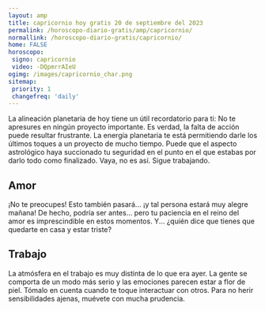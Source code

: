 ```yaml
---
layout: amp
title: capricornio hoy gratis 20 de septiembre del 2023 
permalink: /horoscopo-diario-gratis/amp/capricornio/
normallink: /horoscopo-diario-gratis/capricornio/
home: FALSE
horoscopo:
 signo: capricornio
 video: -DQpmrrAIeU
ogimg: /images/capricornio_char.png
sitemap:
 priority: 1
 changefreq: 'daily'
---
```



La alineación planetaria de hoy tiene un útil recordatorio para ti: No te apresures en ningún proyecto importante. Es verdad, la falta de acción puede resultar frustrante. La energía planetaria te está permitiendo darle los últimos toques a un proyecto de mucho tiempo. Puede que el aspecto astrológico haya succionado tu seguridad en el punto en el que estabas por darlo todo como finalizado. Vaya, no es así. Sigue trabajando.

## Amor

¡No te preocupes! Esto también pasará... ¡y tal persona estará muy alegre mañana! De hecho, podría ser antes... pero tu paciencia en el reino del amor es imprescindible en estos momentos. Y... ¿quién dice que tienes que quedarte en casa y estar triste?

## Trabajo

La atmósfera en el trabajo es muy distinta de lo que era ayer. La gente se comporta de un modo más serio y las emociones parecen estar a flor de piel. Tómalo en cuenta cuando te toque interactuar con otros. Para no herir sensibilidades ajenas, muévete con mucha prudencia.